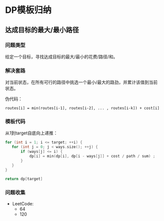 # DP模板归纳
## 达成目标的最大/最小路径

### 问题类型

给定一个目标，寻找达成目标的最大/最小的花费/路径/和。

### 解决套路

对当前状态，在所有可行的路径中挑选一个最小/最大的路劲，并累计该值到当前状态。

伪代码：
```
routes[i] = min(routes[i-1], routes[i-2], ... , routes[i-k]) + cost[i]
```

### 模板代码

从1到target自底向上递推：
```cpp
for (int i = 1; i <= target; ++i) {
   for (int j = 0; j < ways.size(); ++j) {
       if (ways[j] <= i) {
           dp[i] = min(dp[i], dp[i - ways[j]] + cost / path / sum) ;
       }
   }
}
 
return dp[target]
```

### 问题收集

- LeetCode:
  - 64
  - 120
  